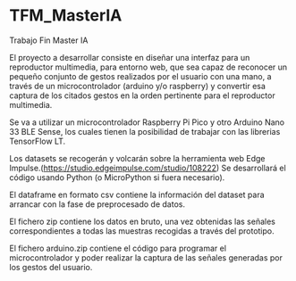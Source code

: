 # TFM_MasterIA
Trabajo Fin Master IA

El proyecto a desarrollar consiste en diseñar una interfaz para un reproductor multimedia, para entorno web, que sea capaz de reconocer un pequeño conjunto de gestos realizados por el usuario con una mano, a través de un microcontrolador (arduino y/o raspberry) y convertir esa captura de los citados gestos en la orden pertinente para el reproductor multimedia.

Se va a utilizar un microcontrolador Raspberry Pi Pico y otro Arduino Nano 33 BLE Sense, los cuales tienen la posibilidad de trabajar con las librerias TensorFlow LT.

Los datasets se recogerán y volcarán sobre la herramienta web Edge Impulse.(https://studio.edgeimpulse.com/studio/108222)
Se desarrollará el código usando Python (o MicroPython si fuera necesario).

El dataframe en formato csv contiene la información del dataset para arrancar con la fase de preprocesado de datos.

El fichero zip contiene los datos en bruto, una vez obtenidas las señales correspondientes a todas las muestras recogidas a través del prototipo.

El fichero arduino.zip contiene el código para programar el microcontrolador y poder realizar la captura de las señales generadas por los gestos del usuario.
